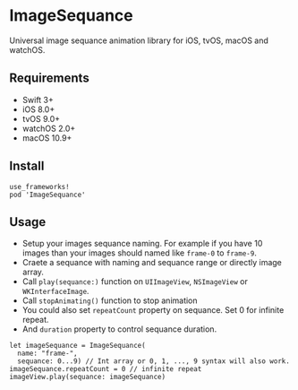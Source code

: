 ImageSequance
===

Universal image sequance animation library for iOS, tvOS, macOS and watchOS.

Requirements
----

* Swift 3+
* iOS 8.0+
* tvOS 9.0+
* watchOS 2.0+
* macOS 10.9+

Install
----

```
use_frameworks!
pod 'ImageSequance'
```

Usage
----

* Setup your images sequance naming. For example if you have 10 images than your images should named like `frame-0` to `frame-9`.
* Craete a sequance with naming and sequance range or directly image array.
* Call `play(sequance:)` function on `UIImageView`, `NSImageView` or `WKInterfaceImage`.
* Call `stopAnimating()` function to stop animation
* You could also set `repeatCount` property on sequance. Set 0 for infinite repeat.
* And `duration` property to control sequance duration.

```
let imageSequance = ImageSequance(
  name: "frame-",
  sequance: 0...9) // Int array or 0, 1, ..., 9 syntax will also work.
imageSequance.repeatCount = 0 // infinite repeat
imageView.play(sequance: imageSequance)
```

